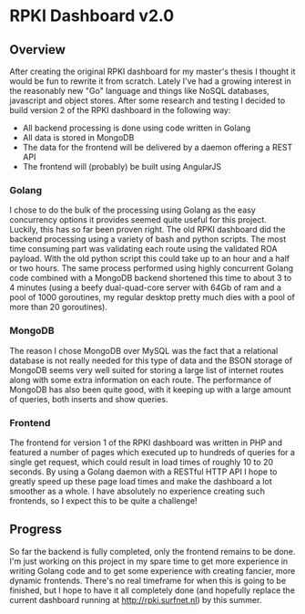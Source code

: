 RPKI Dashboard v2.0
=================

## Overview
After creating the original RPKI dashboard for my master's thesis I thought it would be fun to rewrite it from scratch.
Lately I've had a growing interest in the reasonably new "Go" language and things like NoSQL databases, javascript and object stores.
After some research and testing I decided to build version 2 of the RPKI dashboard in the following way:

- All backend processing is done using code written in Golang
- All data is stored in MongoDB
- The data for the frontend will be delivered by a daemon offering a REST API
- The frontend will (probably) be built using AngularJS


### Golang

I chose to do the bulk of the processing using Golang as the easy concurrency options it provides seemed quite useful for this project. Luckily, this has so far been proven right.
The old RPKI dashboard did the backend processing using a variety of bash and python scripts. The most time consuming part was validating each route using the validated ROA payload. With the old python script this could take up to an hour and a half or two hours. The same process performed using highly concurrent Golang code combined with a MongoDB backend shortened this time to about 3 to 4 minutes (using a beefy dual-quad-core server with 64Gb of ram and a pool of 1000 goroutines, my regular desktop pretty much dies with a pool of more than 20 goroutines).

### MongoDB

The reason I chose MongoDB over MySQL was the fact that a relational database is not really needed for this type of data and the BSON storage of MongoDB seems very well suited for storing a large list of internet routes along with some extra information on each route. The performance of MongoDB has also been quite good, with it keeping up with a large amount of queries, both inserts and show queries.

### Frontend

The frontend for version 1 of the RPKI dashboard was written in PHP and featured a number of pages which executed up to hundreds of queries for a single get request, which could result in load times of roughly 10 to 20 seconds. By using a Golang daemon with a RESTful HTTP API I hope to greatly speed up these page load times and make the dashboard a lot smoother as a whole. I have absolutely no experience creating such frontends, so I expect this to be quite a challenge!


## Progress

So far the backend is fully completed, only the frontend remains to be done. I'm just working on this project in my spare time to get more experience in writing Golang code and to get some experience with creating fancier, more dynamic frontends. There's no real timeframe for when this is going to be finished, but I hope to have it all completely done (and hopefully replace the current dashboard running at http://rpki.surfnet.nl) by this summer.